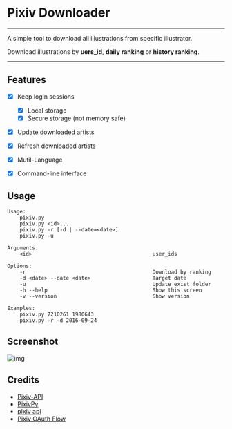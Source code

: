 # Pixiv Downloader
---

A simple tool to download all illustrations from specific illustrator.

Download illustrations by **uers\_id**, **daily ranking** or **history ranking**.

---

## Features
- [x] Keep login sessions
  - [x] Local storage
  - [x] Secure storage (not memory safe)
- [x] Update downloaded artists
- [x] Refresh downloaded artists
- [x] Mutil-Language
- [x] Command-line interface


## Usage

```
Usage:
    pixiv.py
    pixiv.py <id>...
    pixiv.py -r [-d | --date=<date>]
    pixiv.py -u

Arguments:
    <id>                                       user_ids

Options:
    -r                                         Download by ranking
    -d <date> --date <date>                    Target date
    -u                                         Update exist folder
    -h --help                                  Show this screen
    -v --version                               Show version

Examples:
    pixiv.py 7210261 1980643
    pixiv.py -r -d 2016-09-24
```


## Screenshot


![img](https://raw.github.com/bebound/Pixiv/master/ScreenShot/4.png)


## Credits
- [Pixiv-API](https://github.com/twopon/Pixiv-API)
- [PixivPy](https://github.com/upbit/pixivpy)
- [pixiv api](https://danbooru.donmai.us/wiki_pages/58938)
- [Pixiv OAuth Flow](https://gist.github.com/ZipFile/c9ebedb224406f4f11845ab700124362)

